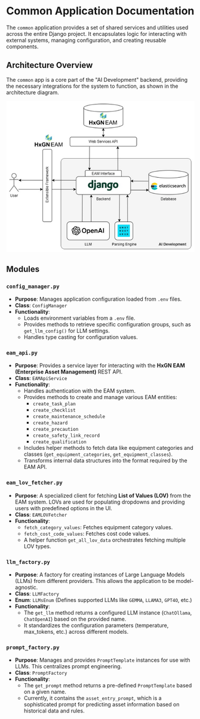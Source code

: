 # Common Application Documentation

The `common` application provides a set of shared services and utilities used across the entire Django project. It encapsulates logic for interacting with external systems, managing configuration, and creating reusable components.

## Architecture Overview

The `common` app is a core part of the "AI Development" backend, providing the necessary integrations for the system to function, as shown in the architecture diagram.

![Architecture Diagram](./images/21%20Tech%20Use%20Cases-Template.jpg)

## Modules

### `config_manager.py`

- **Purpose**: Manages application configuration loaded from `.env` files.
- **Class**: `ConfigManager`
- **Functionality**:
  - Loads environment variables from a `.env` file.
  - Provides methods to retrieve specific configuration groups, such as `get_llm_config()` for LLM settings.
  - Handles type casting for configuration values.

### `eam_api.py`

- **Purpose**: Provides a service layer for interacting with the **HxGN EAM (Enterprise Asset Management)** REST API.
- **Class**: `EAMApiService`
- **Functionality**:
  - Handles authentication with the EAM system.
  - Provides methods to create and manage various EAM entities:
    - `create_task_plan`
    - `create_checklist`
    - `create_maintenance_schedule`
    - `create_hazard`
    - `create_precaution`
    - `create_safety_link_record`
    - `create_qualification`
  - Includes helper methods to fetch data like equipment categories and classes (`get_equipment_categories`, `get_equipment_classes`).
  - Transforms internal data structures into the format required by the EAM API.

### `eam_lov_fetcher.py`

- **Purpose**: A specialized client for fetching **List of Values (LOV)** from the EAM system. LOVs are used for populating dropdowns and providing users with predefined options in the UI.
- **Class**: `EAMLOVFetcher`
- **Functionality**:
  - `fetch_category_values`: Fetches equipment category values.
  - `fetch_cost_code_values`: Fetches cost code values.
  - A helper function `get_all_lov_data` orchestrates fetching multiple LOV types.

### `llm_factory.py`

- **Purpose**: A factory for creating instances of Large Language Models (LLMs) from different providers. This allows the application to be model-agnostic.
- **Class**: `LLMFactory`
- **Enum**: `LLMsEnum` (Defines supported LLMs like `GEMMA`, `LLAMA3`, `GPT4O`, etc.)
- **Functionality**:
  - The `get_llm` method returns a configured LLM instance (`ChatOllama`, `ChatOpenAI`) based on the provided name.
  - It standardizes the configuration parameters (temperature, max_tokens, etc.) across different models.

### `prompt_factory.py`

- **Purpose**: Manages and provides `PromptTemplate` instances for use with LLMs. This centralizes prompt engineering.
- **Class**: `PromptFactory`
- **Functionality**:
  - The `get_prompt` method returns a pre-defined `PromptTemplate` based on a given name.
  - Currently, it contains the `asset_entry_prompt`, which is a sophisticated prompt for predicting asset information based on historical data and rules.
